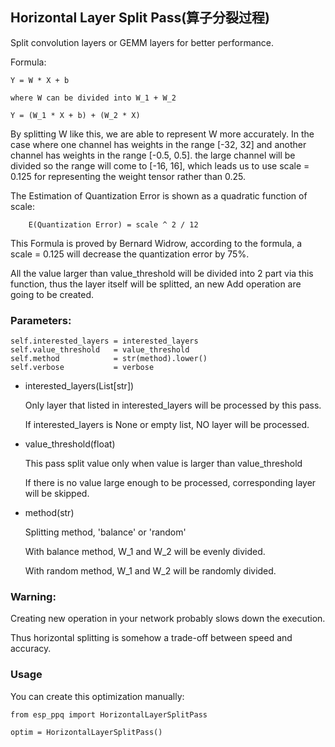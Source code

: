 ## Horizontal Layer Split Pass(算子分裂过程)

Split convolution layers or GEMM layers for better performance.

Formula:

    Y = W * X + b

    where W can be divided into W_1 + W_2

    Y = (W_1 * X + b) + (W_2 * X)

By splitting W like this, we are able to represent W more accurately.
In the case where one channel has weights in the range [-32, 32] and another channel has weights in the range [-0.5, 0.5].
the large channel will be divided so the range will come to [-16, 16], which leads us to use scale = 0.125 for representing
the weight tensor rather than 0.25.

The Estimation of Quantization Error is shown as a quadratic function of scale:

        E(Quantization Error) = scale ^ 2 / 12

This Formula is proved by Bernard Widrow, according to the formula, a scale = 0.125 will decrease the quantization error by 75%.

All the value larger than value_threshold will be divided into 2 part via this function, thus the layer itself will be
splitted, an new Add operation are going to be created.

### Parameters:
    self.interested_layers = interested_layers
    self.value_threshold   = value_threshold
    self.method            = str(method).lower()
    self.verbose           = verbose

* interested_layers(List[str])

    Only layer that listed in interested_layers will be processed by this pass.

    If interested_layers is None or empty list, NO layer will be processed.

* value_threshold(float)

    This pass split value only when value is larger than value_threshold

    If there is no value large enough to be processed, corresponding layer will be skipped.

* method(str)

    Splitting method, 'balance' or 'random'

    With balance method, W_1 and W_2 will be evenly divided.

    With random method, W_1 and W_2 will be randomly divided.

### Warning:

Creating new operation in your network probably slows down the execution.

Thus horizontal splitting is somehow a trade-off between speed and accuracy.

### Usage

You can create this optimization manually:

    from esp_ppq import HorizontalLayerSplitPass

    optim = HorizontalLayerSplitPass()
